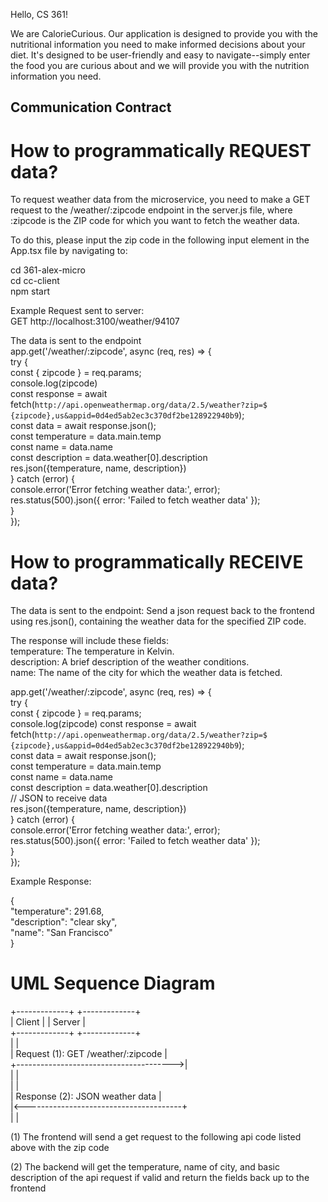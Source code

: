 Hello, CS 361!

We are CalorieCurious. Our application is designed to provide you with the nutritional information you need to make informed decisions about your diet. It's designed to be user-friendly and easy to navigate--simply enter the food you are curious about and we will provide you with the nutrition information you need.

## Communication Contract

# How to programmatically REQUEST data?

To request weather data from the microservice, you need to make a
GET request to the /weather/:zipcode endpoint in the server.js file, where :zipcode is the ZIP code for which you want to fetch the weather data.

To do this, please input the zip code in the following input element in the App.tsx file by navigating to:     
     
cd 361-alex-micro    
cd cc-client   
npm start    

Example Request sent to server:   
GET http://localhost:3100/weather/94107    
   
The data is sent to the endpoint   
app.get('/weather/:zipcode', async (req, res) => {   
    try {   
      const { zipcode } = req.params;   
      console.log(zipcode)   
      const response = await fetch(`http://api.openweathermap.org/data/2.5/weather?zip=$   {zipcode},us&appid=0d4ed5ab2ec3c370df2be128922940b9`);   
      const data = await response.json();   
      const temperature = data.main.temp   
      const name = data.name   
      const description = data.weather[0].description   
      res.json({temperature, name, description})   
    } catch (error) {   
      console.error('Error fetching weather data:', error);   
      res.status(500).json({ error: 'Failed to fetch weather data' });   
    }  
  });  
    
# How to programmatically RECEIVE data?

The data is sent to the endpoint:
Send a json request back to the frontend using res.json(),
containing the weather data for the specified ZIP code.

The response will include these fields:   
temperature: The temperature in Kelvin.    
description: A brief description of the weather conditions.   
name: The name of the city for which the weather data is fetched.   
   
app.get('/weather/:zipcode', async (req, res) => {   
    try {   
      const { zipcode } = req.params;   
      console.log(zipcode)
      const response = await fetch(`http://api.openweathermap.org/data/2.5/weather?zip=$  {zipcode},us&appid=0d4ed5ab2ec3c370df2be128922940b9`);  
      const data = await response.json();  
      const temperature = data.main.temp   
      const name = data.name   
      const description = data.weather[0].description   
      // JSON to receive data   
      res.json({temperature, name, description})  
    } catch (error) {  
      console.error('Error fetching weather data:', error);  
      res.status(500).json({ error: 'Failed to fetch weather data' });   
    }  
  });  

Example Response:  
  
{  
  "temperature": 291.68,  
  "description": "clear sky",  
  "name": "San Francisco"  
}   



# UML Sequence Diagram

  +-------------+                        +-------------+    
  |   Client    |                        |   Server    |    
  +-------------+                        +-------------+    
       |                                        |   
       |  Request (1): GET /weather/:zipcode    |   
       +--------------------------------------->|   
       |                                        |   
       |                                        |   
       |  Response (2): JSON weather data       |   
       |<---------------------------------------+   
       |                                        |   
   
   
(1) The frontend will send a get request to the following api 
code listed above with the zip code

(2) The backend will get the temperature, name of city, and basic description of the api request if valid and return the fields back
up to the frontend
